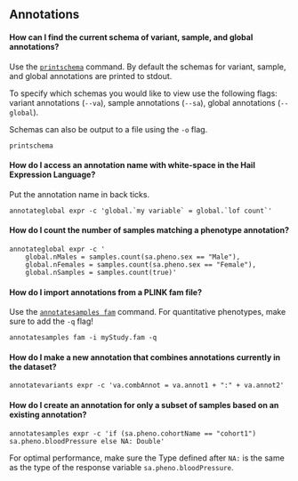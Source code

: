 ## <a class="jumptarget" name="annotations"></a> Annotations 

#### How can I find the current schema of variant, sample, and global annotations?

Use the [`printschema`](commands.html#printschema) command. By default the schemas for variant, sample, and global annotations are printed to stdout.

To specify which schemas you would like to view use the following flags: variant annotations (`--va`), sample annotations (`--sa`), global annotations (`--global`).

Schemas can also be output to a file using the `-o` flag.

```
printschema
```

#### How do I access an annotation name with white-space in the Hail Expression Language?

Put the annotation name in back ticks.

```
annotateglobal expr -c 'global.`my variable` = global.`lof count`'
```

#### How do I count the number of samples matching a phenotype annotation?

```
annotateglobal expr -c '
    global.nMales = samples.count(sa.pheno.sex == "Male"),
    global.nFemales = samples.count(sa.pheno.sex == "Female"),
    global.nSamples = samples.count(true)'
```


#### How do I import annotations from a PLINK fam file?

Use the [`annotatesamples fam`](commands.html#annotatesamples_fam) command. For quantitative phenotypes, make sure to add the `-q` flag!

```
annotatesamples fam -i myStudy.fam -q
```


#### How do I make a new annotation that combines annotations currently in the dataset?

```
annotatevariants expr -c 'va.combAnnot = va.annot1 + ":" + va.annot2'
```


#### How do I create an annotation for only a subset of samples based on an existing annotation?

```
annotatesamples expr -c 'if (sa.pheno.cohortName == "cohort1") sa.pheno.bloodPressure else NA: Double'
```

For optimal performance, make sure the Type defined after `NA:` is the same as the type of the response variable `sa.pheno.bloodPressure`.